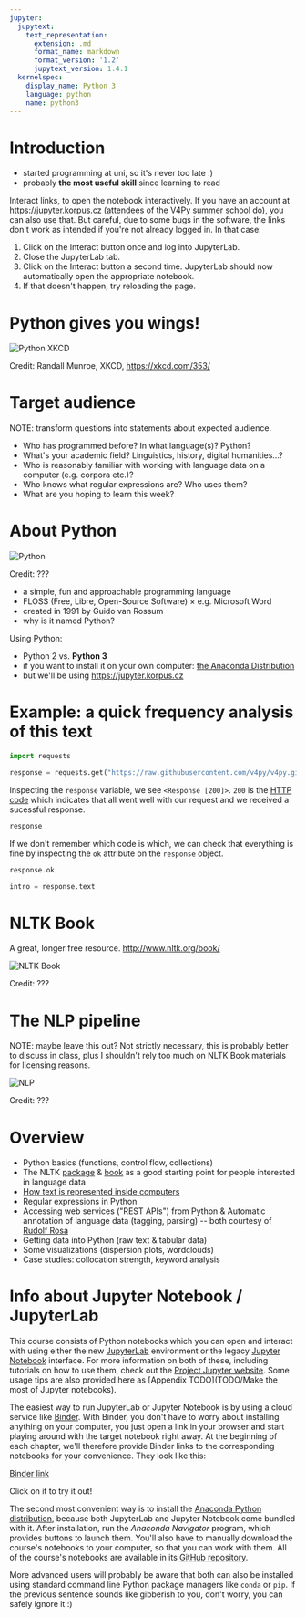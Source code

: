 ```yaml
---
jupyter:
  jupytext:
    text_representation:
      extension: .md
      format_name: markdown
      format_version: '1.2'
      jupytext_version: 1.4.1
  kernelspec:
    display_name: Python 3
    language: python
    name: python3
---
```


# Introduction

- started programming at uni, so it's never too late :)
- probably **the most useful skill** since learning to read

Interact links, to open the notebook interactively. If you have an
account at <https://jupyter.korpus.cz> (attendees of the V4Py summer
school do), you can also use that. But careful, due to some bugs in the
software, the links don't work as intended if you're not already logged
in. In that case:

1. Click on the Interact button once and log into JupyterLab.
2. Close the JupyterLab tab.
3. Click on the Interact button a second time. JupyterLab should now
   automatically open the appropriate notebook.
4. If that doesn't happen, try reloading the page.

# Python gives you wings!

![Python XKCD](https://imgs.xkcd.com/comics/python.png)

Credit: Randall Munroe, XKCD, <https://xkcd.com/353/>

# Target audience

NOTE: transform questions into statements about expected audience.

- Who has programmed before? In what language(s)? Python?
- What's your academic field? Linguistics, history, digital
  humanities...?
- Who is reasonably familiar with working with language data on a
  computer (e.g. corpora etc.)?
- Who knows what regular expressions are? Who uses them?
- What are you hoping to learn this week?

# About Python

![Python](./python.svg)

Credit: ???

- a simple, fun and approachable programming language
- FLOSS (Free, Libre, Open-Source Software) × e.g. Microsoft Word
- created in 1991 by Guido van Rossum
- why is it named Python?

Using Python:

- Python 2 vs. **Python 3**
- if you want to install it on your own computer: [the Anaconda
  Distribution](https://www.anaconda.com/distribution/)
- but we'll be using <https://jupyter.korpus.cz>

# Example: a quick frequency analysis of this text

```python
import requests
```

```python
response = requests.get("https://raw.githubusercontent.com/v4py/v4py.github.io/source/src/intro.md")
```

Inspecting the `response` variable, we see `<Response [200]>`. `200` is
the [HTTP
code](https://developer.mozilla.org/en-US/docs/Web/HTTP/Status) which
indicates that all went well with our request and we received a
sucessful response.

```python
response
```

If we don't remember which code is which, we can check that everything
is fine by inspecting the `ok` attribute on the `response` object.

```python
response.ok
```

```python
intro = response.text
```

# NLTK Book

A great, longer free resource. <http://www.nltk.org/book/>

![NLTK Book](./nltk_book.jpg)

Credit: ???

# The NLP pipeline

NOTE: maybe leave this out? Not strictly necessary, this is probably
better to discuss in class, plus I shouldn't rely too much on NLTK Book
materials for licensing reasons.

![NLP](./dialogue.png)

Credit: ???

# Overview

- Python basics (functions, control flow, collections)
- The NLTK [package](http://www.nltk.org/) &
  [book](http://www.nltk.org/book) as a good starting point for people
  interested in language data
- [How text is represented inside
  computers](https://dlukes.github.io/unicode.html)
- Regular expressions in Python
- Accessing web services ("REST APIs") from Python & Automatic
  annotation of language data (tagging, parsing) -- both courtesy of
  [Rudolf Rosa](https://ufal.mff.cuni.cz/rudolf-rosa)
- Getting data into Python (raw text & tabular data)
- Some visualizations (dispersion plots, wordclouds)
- Case studies: collocation strength, keyword analysis

<!-- - Hackathon on Friday! -->

# Info about Jupyter Notebook / JupyterLab

This course consists of Python notebooks which you can open and interact
with using either the new
[JupyterLab](https://jupyterlab.readthedocs.io) environment or the
legacy [Jupyter Notebook](https://jupyter-notebook.readthedocs.io)
interface. For more information on both of these, including tutorials on
how to use them, check out the [Project Jupyter
website](https://jupyter.org). Some usage tips are also provided here as
[Appendix TODO](TODO/Make the most of Jupyter notebooks).

The easiest way to run JupyterLab or Jupyter Notebook is by using a
cloud service like [Binder](https://mybinder.org). With Binder, you
don't have to worry about installing anything on your computer, you just
open a link in your browser and start playing around with the target
notebook right away. At the beginning of each chapter, we'll therefore
provide Binder links to the corresponding notebooks for your
convenience. They look like this:

[Binder link](TODO)

Click on it to try it out!

The second most convenient way is to install the [Anaconda Python
distribution](https://www.anaconda.com/distribution/), because both
JupyterLab and Jupyter Notebook come bundled with it. After
installation, run the *Anaconda Navigator* program, which provides
buttons to launch them. You'll also have to manually download the
course's notebooks to your computer, so that you can work with them. All
of the course's notebooks are available in its [GitHub
repository](TODO).

More advanced users will probably be aware that both can also be
installed using standard command line Python package managers like
`conda` or `pip`. If the previous sentence sounds like gibberish to you,
don't worry, you can safely ignore it :)

<!-- vim: set spell spelllang=en: -->
